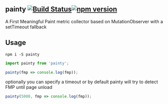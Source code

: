 painty [![Build Status](https://travis-ci.com/debug-tips/painty.svg)](https://travis-ci.com/debug-tips/painty)[![npm version](https://badge.fury.io/js/painty.svg)](http://badge.fury.io/js/painty)
----

 A First Meaningful Paint metric collector based on MutationObserver with a setTimeout fallback

## Usage

```
npm i -S painty
```

```js
import painty from 'painty';

painty(fmp => console.log(fmp));
```

optionally you can specify a timeout or by default painty will try to detect FMP until page unload

```js
painty(5000, fmp => console.log(fmp));
```
